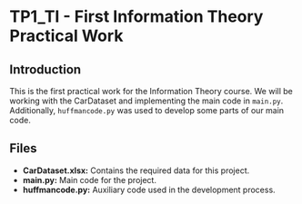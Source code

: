 # TP1_TI - First Information Theory Practical Work

## Introduction
This is the first practical work for the Information Theory course. We will be working with the CarDataset and implementing the main code in `main.py`. Additionally, `huffmancode.py` was used to develop some parts of our main code.

## Files
- **CarDataset.xlsx:** Contains the required data for this project.
- **main.py:** Main code for the project.
- **huffmancode.py:** Auxiliary code used in the development process.

